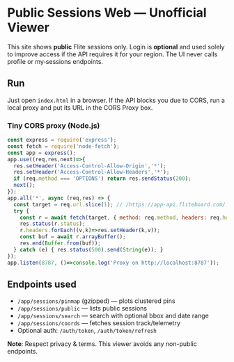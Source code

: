 # Public Sessions Web — Unofficial Viewer

This site shows **public** Flite sessions only. Login is **optional** and used solely to improve access if the API requires it for your region. The UI never calls profile or my‑sessions endpoints.

## Run
Just open `index.html` in a browser. If the API blocks you due to CORS, run a local proxy and put its URL in the CORS Proxy box.

### Tiny CORS proxy (Node.js)
```js
const express = require('express');
const fetch = require('node-fetch');
const app = express();
app.use((req,res,next)=>{
  res.setHeader('Access-Control-Allow-Origin','*');
  res.setHeader('Access-Control-Allow-Headers','*');
  if (req.method === 'OPTIONS') return res.sendStatus(200);
  next();
});
app.all('*', async (req,res) => {
  const target = req.url.slice(1); // /https://app-api.fliteboard.com/...
  try {
    const r = await fetch(target, { method: req.method, headers: req.headers, body: req });
    res.status(r.status);
    r.headers.forEach((v,k)=>res.setHeader(k,v));
    const buf = await r.arrayBuffer();
    res.end(Buffer.from(buf));
  } catch (e) { res.status(500).send(String(e)); }
});
app.listen(8787, ()=>console.log('Proxy on http://localhost:8787'));
```

## Endpoints used
- `/app/sessions/pinmap` (gzipped) — plots clustered pins
- `/app/sessions/public` — lists public sessions
- `/app/sessions/search` — search with optional bbox and date range
- `/app/sessions/coords` — fetches session track/telemetry
- Optional auth: `/auth/token`, `/auth/token/refresh`

**Note**: Respect privacy & terms. This viewer avoids any non-public endpoints.
